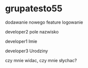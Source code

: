 # grupatesto55


dodawanie nowego feature logowanie

developer2
pole nazwisko

developer1
Imie

developer3
Urodziny

czy mnie widac, czy mnie słychac? 
